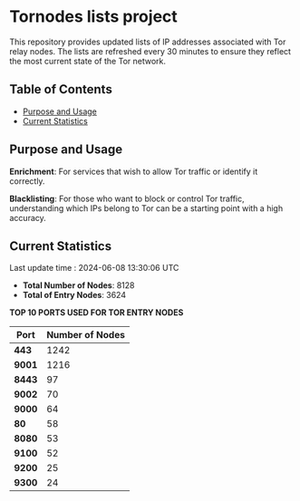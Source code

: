 # Tornodes lists project

This repository provides updated lists of IP addresses associated with Tor relay nodes. The lists are refreshed every 30 minutes to ensure they reflect the most current state of the Tor network.

## Table of Contents

- [Purpose and Usage](#purpose-and-usage)
- [Current Statistics](#current-statistics)


## Purpose and Usage

**Enrichment**: For services that wish to allow Tor traffic or identify it correctly.

**Blacklisting**: For those who want to block or control Tor traffic, understanding which IPs belong to Tor can be a starting point with a high accuracy.

## Current Statistics

Last update time : 2024-06-08 13:30:06 UTC

- **Total Number of Nodes**: 8128
- **Total of Entry Nodes**: 3624

**TOP 10 PORTS USED FOR TOR ENTRY NODES**

| **Port** | **Number of Nodes** |
|------|-----------------|
| **443**   | 1242  |
| **9001**   | 1216  |
| **8443**   | 97  |
| **9002**   | 70  |
| **9000**   | 64  |
| **80**   | 58  |
| **8080**   | 53  |
| **9100**   | 52  |
| **9200**   | 25  |
| **9300**   | 24  |

